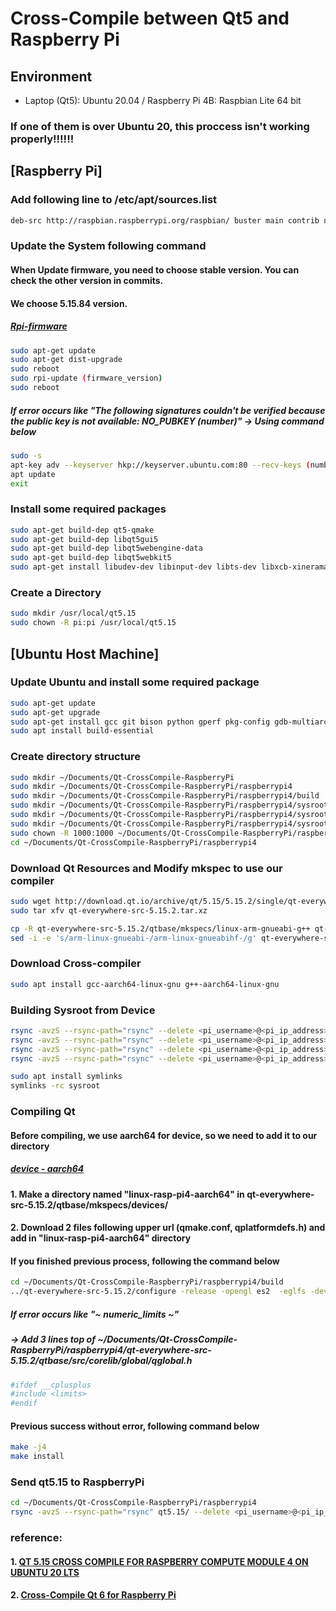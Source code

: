 # Cross-Compile between Qt5 and Raspberry Pi

## Environment 
- Laptop (Qt5): Ubuntu 20.04 / Raspberry Pi 4B: Raspbian Lite 64 bit
### If one of them is over Ubuntu 20, this proccess isn't working properly!!!!!!

## [Raspberry Pi]

### Add following line to /etc/apt/sources.list

```bash
deb-src http://raspbian.raspberrypi.org/raspbian/ buster main contrib non-free rpi
```

### Update the System following command

#### When Update firmware, you need to choose stable version. You can check the other version in commits. 
#### We choose 5.15.84 version.
##### [Rpi-firmware](https://github.com/raspberrypi/rpi-firmware)

```bash
sudo apt-get update
sudo apt-get dist-upgrade
sudo reboot
sudo rpi-update (firmware_version)
sudo reboot
```

##### If error occurs like "The following signatures couldn't be verified because the public key is not available: NO_PUBKEY (number)" -> Using command below

```bash
sudo -s
apt-key adv --keyserver hkp://keyserver.ubuntu.com:80 --recv-keys (number)
apt update
exit
```

### Install some required packages 

```bash
sudo apt-get build-dep qt5-qmake
sudo apt-get build-dep libqt5gui5
sudo apt-get build-dep libqt5webengine-data
sudo apt-get build-dep libqt5webkit5
sudo apt-get install libudev-dev libinput-dev libts-dev libxcb-xinerama0-dev libxcb-xinerama0 gdbserver
```

### Create a Directory

```bash
sudo mkdir /usr/local/qt5.15
sudo chown -R pi:pi /usr/local/qt5.15
```

## [Ubuntu Host Machine]

### Update Ubuntu and install some required package

```bash
sudo apt-get update
sudo apt-get upgrade
sudo apt-get install gcc git bison python gperf pkg-config gdb-multiarch
sudo apt install build-essential
```

### Create directory structure

```bash
sudo mkdir ~/Documents/Qt-CrossCompile-RaspberryPi
sudo mkdir ~/Documents/Qt-CrossCompile-RaspberryPi/raspberrypi4
sudo mkdir ~/Documents/Qt-CrossCompile-RaspberryPi/raspberrypi4/build
sudo mkdir ~/Documents/Qt-CrossCompile-RaspberryPi/raspberrypi4/sysroot
sudo mkdir ~/Documents/Qt-CrossCompile-RaspberryPi/raspberrypi4/sysroot/usr
sudo mkdir ~/Documents/Qt-CrossCompile-RaspberryPi/raspberrypi4/sysroot/opt
sudo chown -R 1000:1000 ~/Documents/Qt-CrossCompile-RaspberryPi/raspberrypi4
cd ~/Documents/Qt-CrossCompile-RaspberryPi/raspberrypi4
```

### Download Qt Resources and Modify mkspec to use our compiler

```bash
sudo wget http://download.qt.io/archive/qt/5.15/5.15.2/single/qt-everywhere-src-5.15.2.tar.xz
sudo tar xfv qt-everywhere-src-5.15.2.tar.xz

cp -R qt-everywhere-src-5.15.2/qtbase/mkspecs/linux-arm-gnueabi-g++ qt-everywhere-src-5.15.2/qtbase/mkspecs/linux-arm-gnueabihf-g++
sed -i -e 's/arm-linux-gnueabi-/arm-linux-gnueabihf-/g' qt-everywhere-src-5.15.2/qtbase/mkspecs/linux-arm-gnueabihf-g++/qmake.conf
```

### Download Cross-compiler

```bash
sudo apt install gcc-aarch64-linux-gnu g++-aarch64-linux-gnu
```

### Building Sysroot from Device

```bash
rsync -avzS --rsync-path="rsync" --delete <pi_username>@<pi_ip_address>:/lib/ sysroot/lib
rsync -avzS --rsync-path="rsync" --delete <pi_username>@<pi_ip_address>:/usr/include/ sysroot/usr/include
rsync -avzS --rsync-path="rsync" --delete <pi_username>@<pi_ip_address>:/usr/lib/ sysroot/usr/lib
rsync -avzS --rsync-path="rsync" --delete <pi_username>@<pi_ip_address>:/opt/vc/ sysroot/opt/vc

sudo apt install symlinks
symlinks -rc sysroot
```

### Compiling Qt

#### Before compiling, we use aarch64 for device, so we need to add it to our directory
##### [device - aarch64](https://code.qt.io/cgit/qt/qtbase.git/tree/mkspecs/devices/linux-rasp-pi4-aarch64)
#### 1. Make a directory named "linux-rasp-pi4-aarch64" in qt-everywhere-src-5.15.2/qtbase/mkspecs/devices/
#### 2. Download 2 files following upper url (qmake.conf, qplatformdefs.h) and add in "linux-rasp-pi4-aarch64" directory

#### If you finished previous process, following the command below

```bash
cd ~/Documents/Qt-CrossCompile-RaspberryPi/raspberrypi4/build
../qt-everywhere-src-5.15.2/configure -release -opengl es2  -eglfs -device linux-rasp-pi4-aarch64 -device-option CROSS_COMPILE=aarch64-linux-gnu- -sysroot ~/Documents/Qt-CrossCompile-RaspberryPi/raspberrypi4/sysroot -prefix /usr/local/qt5.15 -extprefix ~/Documents/Qt-CrossCompile-RaspberryPi/raspberrypi4/qt5.15 -opensource -confirm-license -skip qtscript -skip qtwayland -skip qtwebengine -nomake tests -make libs -pkg-config -no-use-gold-linker -v -recheck
```

##### If error occurs like "~ numeric_limits ~" 
##### -> Add 3 lines top of ~/Documents/Qt-CrossCompile-RaspberryPi/raspberrypi4/qt-everywhere-src-5.15.2/qtbase/src/corelib/global/qglobal.h

```bash
#ifdef __cplusplus
#include <limits>
#endif
```

#### Previous success without error, following command below

```bash
make -j4
make install
```

### Send qt5.15 to RaspberryPi

```bash
cd ~/Documents/Qt-CrossCompile-RaspberryPi/raspberrypi4
rsync -avzS --rsync-path="rsync" qt5.15/ --delete <pi_username>@<pi_ip_address>:/usr/local/qt5.15/
```

### reference: 
#### 1. [QT 5.15 CROSS COMPILE FOR RASPBERRY COMPUTE MODULE 4 ON UBUNTU 20 LTS](https://www.interelectronix.com/qt-515-cross-compilation-raspberry-compute-module-4-ubuntu-20-lts.html)
#### 2. [Cross-Compile Qt 6 for Raspberry Pi](https://wiki.qt.io/Cross-Compile_Qt_6_for_Raspberry_Pi)
